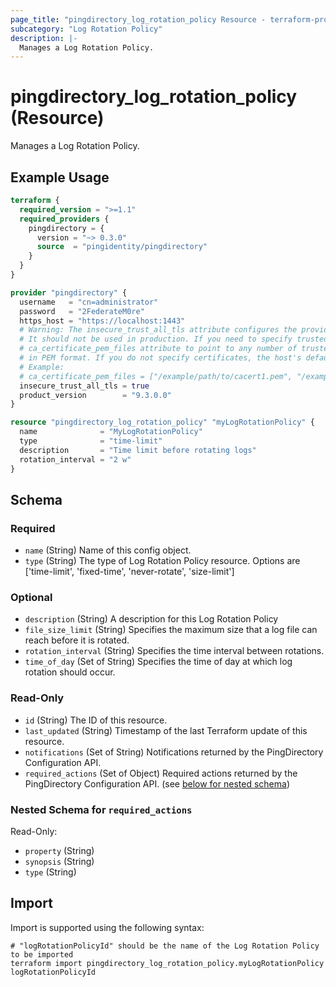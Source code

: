 ```yaml
---
page_title: "pingdirectory_log_rotation_policy Resource - terraform-provider-pingdirectory"
subcategory: "Log Rotation Policy"
description: |-
  Manages a Log Rotation Policy.
---
```


# pingdirectory_log_rotation_policy (Resource)

Manages a Log Rotation Policy.

## Example Usage

```terraform
terraform {
  required_version = ">=1.1"
  required_providers {
    pingdirectory = {
      version = "~> 0.3.0"
      source  = "pingidentity/pingdirectory"
    }
  }
}

provider "pingdirectory" {
  username   = "cn=administrator"
  password   = "2FederateM0re"
  https_host = "https://localhost:1443"
  # Warning: The insecure_trust_all_tls attribute configures the provider to trust any certificate presented by the PingDirectory server.
  # It should not be used in production. If you need to specify trusted CA certificates, use the
  # ca_certificate_pem_files attribute to point to any number of trusted CA certificate files
  # in PEM format. If you do not specify certificates, the host's default root CA set will be used.
  # Example:
  # ca_certificate_pem_files = ["/example/path/to/cacert1.pem", "/example/path/to/cacert2.pem"]
  insecure_trust_all_tls = true
  product_version        = "9.3.0.0"
}

resource "pingdirectory_log_rotation_policy" "myLogRotationPolicy" {
  name              = "MyLogRotationPolicy"
  type              = "time-limit"
  description       = "Time limit before rotating logs"
  rotation_interval = "2 w"
}
```

<!-- schema generated by tfplugindocs -->
## Schema

### Required

- `name` (String) Name of this config object.
- `type` (String) The type of Log Rotation Policy resource. Options are ['time-limit', 'fixed-time', 'never-rotate', 'size-limit']

### Optional

- `description` (String) A description for this Log Rotation Policy
- `file_size_limit` (String) Specifies the maximum size that a log file can reach before it is rotated.
- `rotation_interval` (String) Specifies the time interval between rotations.
- `time_of_day` (Set of String) Specifies the time of day at which log rotation should occur.

### Read-Only

- `id` (String) The ID of this resource.
- `last_updated` (String) Timestamp of the last Terraform update of this resource.
- `notifications` (Set of String) Notifications returned by the PingDirectory Configuration API.
- `required_actions` (Set of Object) Required actions returned by the PingDirectory Configuration API. (see [below for nested schema](#nestedatt--required_actions))

<a id="nestedatt--required_actions"></a>
### Nested Schema for `required_actions`

Read-Only:

- `property` (String)
- `synopsis` (String)
- `type` (String)

## Import

Import is supported using the following syntax:

```shell
# "logRotationPolicyId" should be the name of the Log Rotation Policy to be imported
terraform import pingdirectory_log_rotation_policy.myLogRotationPolicy logRotationPolicyId
```

